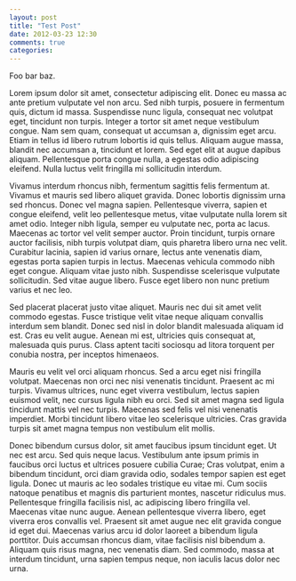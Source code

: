 ```yaml
---
layout: post
title: "Test Post"
date: 2012-03-23 12:30
comments: true
categories: 
---
```


Foo bar baz.

Lorem ipsum dolor sit amet, consectetur adipiscing elit. Donec eu massa ac ante pretium vulputate vel non arcu. Sed nibh turpis, posuere in fermentum quis, dictum id massa. Suspendisse nunc ligula, consequat nec volutpat eget, tincidunt non turpis. Integer a tortor sit amet neque vestibulum congue. Nam sem quam, consequat ut accumsan a, dignissim eget arcu. Etiam in tellus id libero rutrum lobortis id quis tellus. Aliquam augue massa, blandit nec accumsan a, tincidunt et lorem. Sed eget elit at augue dapibus aliquam. Pellentesque porta congue nulla, a egestas odio adipiscing eleifend. Nulla luctus velit fringilla mi sollicitudin interdum.

Vivamus interdum rhoncus nibh, fermentum sagittis felis fermentum at. Vivamus et mauris sed libero aliquet gravida. Donec lobortis dignissim urna sed rhoncus. Donec vel magna sapien. Pellentesque viverra, sapien et congue eleifend, velit leo pellentesque metus, vitae vulputate nulla lorem sit amet odio. Integer nibh ligula, semper eu vulputate nec, porta ac lacus. Maecenas ac tortor vel velit semper auctor. Proin tincidunt, turpis ornare auctor facilisis, nibh turpis volutpat diam, quis pharetra libero urna nec velit. Curabitur lacinia, sapien id varius ornare, lectus ante venenatis diam, egestas porta sapien turpis in lectus. Maecenas vehicula commodo nibh eget congue. Aliquam vitae justo nibh. Suspendisse scelerisque vulputate sollicitudin. Sed vitae augue libero. Fusce eget libero non nunc pretium varius et nec leo.

Sed placerat placerat justo vitae aliquet. Mauris nec dui sit amet velit commodo egestas. Fusce tristique velit vitae neque aliquam convallis interdum sem blandit. Donec sed nisl in dolor blandit malesuada aliquam id est. Cras eu velit augue. Aenean mi est, ultricies quis consequat at, malesuada quis purus. Class aptent taciti sociosqu ad litora torquent per conubia nostra, per inceptos himenaeos.

Mauris eu velit vel orci aliquam rhoncus. Sed a arcu eget nisi fringilla volutpat. Maecenas non orci nec nisi venenatis tincidunt. Praesent ac mi turpis. Vivamus ultrices, nunc eget viverra vestibulum, lectus sapien euismod velit, nec cursus ligula nibh eu orci. Sed sit amet magna sed ligula tincidunt mattis vel nec turpis. Maecenas sed felis vel nisi venenatis imperdiet. Morbi tincidunt libero vitae leo scelerisque ultricies. Cras gravida turpis sit amet magna tempus non vestibulum elit mollis.

Donec bibendum cursus dolor, sit amet faucibus ipsum tincidunt eget. Ut nec est arcu. Sed quis neque lacus. Vestibulum ante ipsum primis in faucibus orci luctus et ultrices posuere cubilia Curae; Cras volutpat, enim a bibendum tincidunt, orci diam gravida odio, sodales tempor sapien est eget ligula. Donec ut mauris ac leo sodales tristique eu vitae mi. Cum sociis natoque penatibus et magnis dis parturient montes, nascetur ridiculus mus. Pellentesque fringilla facilisis nisl, ac adipiscing libero fringilla vel. Maecenas vitae nunc augue. Aenean pellentesque viverra libero, eget viverra eros convallis vel. Praesent sit amet augue nec elit gravida congue id eget dui. Maecenas varius arcu id dolor laoreet a bibendum ligula porttitor. Duis accumsan rhoncus diam, vitae facilisis nisl bibendum a. Aliquam quis risus magna, nec venenatis diam. Sed commodo, massa at interdum tincidunt, urna sapien tempus neque, non iaculis lacus dolor nec urna.
